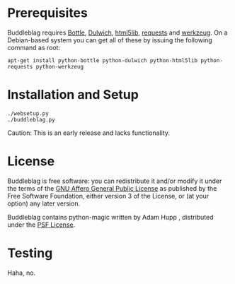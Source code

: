 Prerequisites
=============

Buddleblag requires [Bottle][1], [Dulwich][2], [html5lib][3], [requests][4] and [werkzeug][5]. On a Debian-based system you can get all of these by issuing the following command as root:

    apt-get install python-bottle python-dulwich python-html5lib python-requests python-werkzeug


Installation and Setup
======================

    ./websetup.py
    ./buddleblag.py

Caution: This is an early release and lacks functionality.


License
=======

Buddleblag is free software: you can redistribute it and/or modify it under the terms of the [GNU Affero General Public License][6] as published by the Free Software Foundation, either version 3 of the License, or (at your option) any later version.

Buddleblag contains python-magic written by Adam Hupp <adam at hupp.org>, distributed under the [PSF License][7].


Testing
=======

Haha, no.


[1]: http://bottlepy.org/docs/dev/

[2]: http://samba.org/~jelmer/dulwich/

[3]: http://code.google.com/p/html5lib/

[4]: http://python-requests.org/

[5]: http://werkzeug.pocoo.org/

[6]: http://www.gnu.org/licenses/agpl-3.0.html

[7]: http://www.python.org/psf/license/
